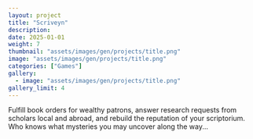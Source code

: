 ```yaml
---
layout: project
title: "Scriveyn"
description: 
date: 2025-01-01
weight: 7
thumbnail: "assets/images/gen/projects/title.png"
image: "assets/images/gen/projects/title.png"
categories: ["Games"]
gallery:
  - image: "assets/images/gen/projects/title.png"
gallery_limit: 4
---
```


Fulfill book orders for wealthy patrons, answer research requests from scholars local and abroad, and rebuild the reputation of your scriptorium. Who knows what mysteries you may uncover along the way...
